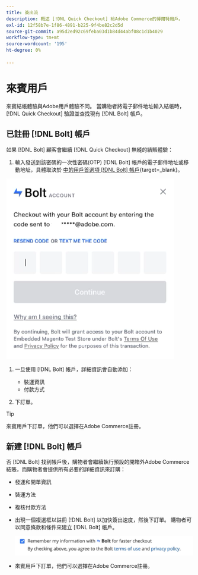 ```yaml
---
title: 簽出流
description: 概述 [!DNL Quick Checkout] 給Adobe Commerce的博爾特用戶。
exl-id: 12f58b7e-1f86-4891-b225-9f4be82c2d5d
source-git-commit: a95d2ed92c69feba03d1b84d44abf08c1d1b4029
workflow-type: tm+mt
source-wordcount: '195'
ht-degree: 0%

---
```


# 來賓用戶

來賓結帳體驗與Adobe用戶體驗不同。 當購物者將電子郵件地址輸入結帳時， [!DNL Quick Checkout] 驗證並查找現有 [!DNL Bolt] 帳戶。

## 已註冊 [!DNL Bolt] 帳戶

如果 [!DNL Bolt] 顧客會繼續 [!DNL Quick Checkout] 無縫的結賬體驗：

1. 輸入發送到該密碼的一次性密碼(OTP) [!DNL Bolt] 帳戶的電子郵件地址或移動地址，具體取決於 [中的用戶首選項 [!DNL Bolt] 帳戶](https://help.bolt.com/shoppers/account/account-settings/#how-to-set-preferred-login-method){target=_blank}。

![OTP彈出窗口](assets/pop-up.png)

1. 一旦使用 [!DNL Bolt] 帳戶，詳細資訊會自動添加：

   - 裝運資訊
   - 付款方式

1. 下訂單。

>[!TIP]
>
> 來賓用戶下訂單，他們可以選擇在Adobe Commerce註冊。

## 新建 [!DNL Bolt] 帳戶

否 [!DNL Bolt] 找到帳戶後，購物者會繼續執行預設的開箱外Adobe Commerce結賬，而購物者會提供所有必要的詳細資訊來訂購：

- 發運和開單資訊
- 裝運方法
- 複核付款方法
- 出現一個複選框以註冊 [!DNL Bolt] 以加快簽出速度，然後下訂單。 購物者可以同意條款和條件來建立 [!DNL Bolt] 帳戶。

   ![記住 [!DNL Bolt]](assets/checkbox-remember-bolt.png)

- 來賓用戶下訂單，他們可以選擇在Adobe Commerce註冊。
